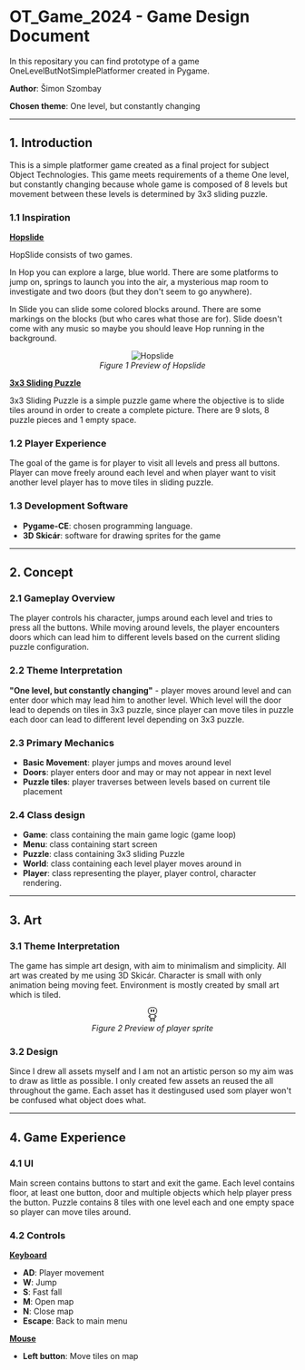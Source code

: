 # **OT_Game_2024 - Game Design Document**

In this repositary you can find prototype of a game OneLevelButNotSimplePlatformer created in Pygame. 

**Author**: Šimon Szombay

**Chosen theme**: One level, but constantly changing

---
## **1. Introduction**
This is a simple platformer game created as a final project for subject Object Technologies. This game meets requirements of a theme One level, but constantly changing because whole game is composed of 8 levels but movement between these levels is determined by 3x3 sliding puzzle.

### **1.1 Inspiration**
[<ins>**Hopslide**</ins>](https://managore.itch.io/hopslide)

HopSlide consists of two games.

In Hop you can explore a large, blue world. There are some platforms to jump on, springs to launch you into the air, a mysterious map room to investigate and two doors (but they don't seem to go anywhere).

In Slide you can slide some colored blocks around. There are some markings on the blocks (but who cares what those are for). Slide doesn't come with any music so maybe you should leave Hop running in the background.

<p align="center">
  <img src="https://img.itch.zone/aW1hZ2UvMTE2NTEvMzY0NjMucG5n/original/CJOnMc.png" alt="Hopslide">
  <br>
  <em>Figure 1 Preview of Hopslide</em>
</p>

[<ins>**3x3 Sliding Puzzle**</ins>](https://slidingtiles.com/en/puzzle/play/other/25367-3x3-puzzle#3x3)

3x3 Sliding Puzzle is a simple puzzle game where the objective is to slide tiles around in order to create a complete picture. There are 9 slots, 8 puzzle pieces and 1 empty space.

### **1.2 Player Experience**
The goal of the game is for player to visit all levels and press all buttons. Player can move freely around each level and when player want to visit another level player has to move tiles in sliding puzzle.

### **1.3 Development Software**
- **Pygame-CE**: chosen programming language.
- **3D Skicár**: software for drawing sprites for the game

---
## **2. Concept**

### **2.1 Gameplay Overview**
The player controls his character, jumps around each level and tries to press all the buttons. While moving around levels, the player encounters doors which can lead him to different levels based on the current sliding puzzle configuration.

### **2.2 Theme Interpretation**
**"One level, but constantly changing"** - player moves around level and can enter door which may lead him to another level. Which level will the door lead to depends on tiles in 3x3 puzzle, since player can move tiles in puzzle each door can lead to different level depending on 3x3 puzzle. 


### **2.3 Primary Mechanics**
- **Basic Movement**: player jumps and moves around level
- **Doors**: player enters door and may or may not appear in next level
- **Puzzle tiles**: player traverses between levels based on current tile placement

### **2.4 Class design**
- **Game**: class containing the main game logic (game loop)
- **Menu**: class containing start screen
- **Puzzle**: class containing 3x3 sliding Puzzle
- **World**: class containing each level player moves around in
- **Player**: class representing the player, player control, character rendering.

---
## **3. Art**

### **3.1 Theme Interpretation**
The game has simple art design, with aim to minimalism and simplicity. All art was created by me using 3D Skicár. Character is small with only animation being moving feet. Environment is mostly created by small art which is tiled.

<p align="center">
  <img src="https://github.com/netopier0/OneLevelButNotSimplePlatformer/blob/main/assets/character/idle.png" alt="Player">
  <br>
  <em>Figure 2 Preview of player sprite</em>
</p>

### **3.2 Design**
Since I drew all assets myself and I am not an artistic person so my aim was to draw as little as possible. I only created few assets an reused the all throughout the game. Each asset has it destingused used som player won't be confused what object does what.

---
## **4. Game Experience**

### **4.1 UI**
Main screen contains buttons to start and exit the game. Each level contains floor, at least one button, door and multiple objects which help player press the button. Puzzle contains 8 tiles with one level each and one empty space so player can move tiles around.

### **4.2 Controls**
<ins>**Keyboard**</ins>
- **AD**: Player movement
- **W**: Jump
- **S**: Fast fall
- **M**: Open map
- **N**: Close map
- **Escape**: Back to main menu

<ins>**Mouse**</ins> 
- **Left button**: Move tiles on map
